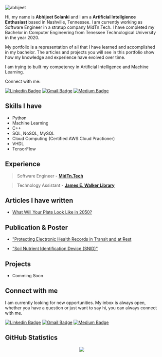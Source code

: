 ![abhijeet](https://raw.githubusercontent.com/Abhijeet2396/abhijeet/master/assets/images/AbhijeetSolanki.gif)

[1.1]: https://github.com/Abhijeet2396/abhijeet/blob/master/assets/icons/linkedin_c.png "linkedin"
[2.1]: https://github.com/Abhijeet2396/abhijeet/blob/master/assets/icons/email.png "mail"
[3.1]: https://github.com/Abhijeet2396/abhijeet/blob/master/assets/icons/medium39.png "medium"
[1]: https://www.linkedin.com/in/abhijeet-solanki
[2]: mailto:abhijeet.solanki@outlook.com
[3]: https://medium.com/@kritikseth

Hi, my name is **Abhijeet Solanki** and I am a **Artificial Intellgience Enthusiast** based in Nashville, Tennessee. I am currently working as Software Engineer in a stratup company MidTn.Tech. I have completed my Bachelor in Computer Engineering from Tenessee Technological University in the year 2020.

My portfolio is a representation of all that I have learned and accomplished in my bachelor. The articles and projects you will see in this portfolio show how my knowledge and experience have evolved over time.

I am trying to built my competency in Artificial Intelligence and Machine Learning.

Connect with me:

[![Linkedin Badge](https://img.shields.io/badge/-LinkedIn-blue?style=flat-square&logo=Linkedin&logoColor=white&link=https://www.linkedin.com/in/abhijeet-solanki)](https://www.linkedin.com/in/abhijeet-solanki)
[![Gmail Badge](https://img.shields.io/badge/-Gmail-c14438?style=flat-square&logo=Gmail&logoColor=white&link=mailto:shutterfly22720@gmail.com)](mailto:shutterfly22720@gmail.com)
[![Medium Badge](https://img.shields.io/badge/-Medium-000000?style=flat-square&labelColor=000000&logo=medium&logoColor=white&link=https://medium.com/@abhijeet.solanki)](https://medium.com/@abhijeet.solanki)

<!-- ---- -->

## Skills I have

- Python
- Machine Learning
- C++
- SQL, NoSQL, MySQL
- Cloud Computing (Certified AWS Cloud Practioner)
- VHDL
- TensorFlow

## Experience

> Software Engineer - [**MidTn.Tech**](https://midtn.tech)

> Technology Assistant - [**James E. Walker Library**](https://library.mtsu.edu/home)

## Articles I have written

- [What Will Your Plate Look Like in 2050?](https://medium.com/professionally-handicapped/what-will-your-plate-look-like-in-2050-f612a64a98fd?source=friends_link&sk=2fece92dad33a2e1e71dc7e729a77c79)

## Publication & Poster

- ["Protecting Electronic Health Records in Transit and at Rest](https://ieeexplore.ieee.org/abstract/document/9183319?casa_token=394wZstRSqEAAAAA:gZ0G3obHwAK9lgZHH-0nDxv5JeuTKL1DLI4AtUoUaN6so7TidVqSyaaSpQJ7IJPxfM-aV1IQNw)

- ["Soil Nutrient Identification Device (SNID)"](https://drive.google.com/file/d/1Gp-ljnLVQqDXXSvFictxU8UKX8FwzB5l/view)

## Projects

- Comming Soon

## Connect with me

I am currently looking for new opportunities. My inbox is always open, whether you have a question or just want to say hi, you can always connect with me.

[![Linkedin Badge](https://img.shields.io/badge/-LinkedIn-blue?style=flat-square&logo=Linkedin&logoColor=white&link=https://www.linkedin.com/in/abhijeet-solanki)](https://www.linkedin.com/in/abhijeet-solanki)
[![Gmail Badge](https://img.shields.io/badge/-Gmail-c14438?style=flat-square&logo=Gmail&logoColor=white&link=mailto:shutterfly22720@gmail.com)](mailto:shutterfly22720@gmail.com)
[![Medium Badge](https://img.shields.io/badge/-Medium-000000?style=flat-square&labelColor=000000&logo=medium&logoColor=white&link=https://medium.com/@abhijeet.solanki)](https://medium.com/@abhijeet.solanki)

<!-- section - social media icons -->

## GitHub Statistics

<p align='center'>
  <img align='center' src="https://visitor-badge.glitch.me/badge?page_id=Abhijeet2396.visitor-badge">
<p/>

